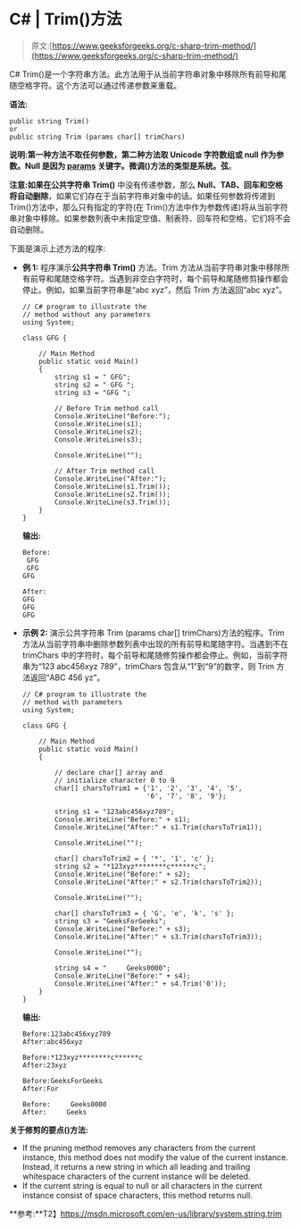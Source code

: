 # C# | Trim()方法

> 原文:[https://www.geeksforgeeks.org/c-sharp-trim-method/](https://www.geeksforgeeks.org/c-sharp-trim-method/)

C# Trim()是一个字符串方法。此方法用于从当前字符串对象中移除所有前导和尾随空格字符。这个方法可以通过传递参数来重载。

**语法:**

```
public string Trim()  
or
public string Trim (params char[] trimChars)

```

**说明:**第一种方法不取任何参数，第二种方法取 Unicode 字符数组或 null 作为参数。Null 是因为 **[params](https://www.geeksforgeeks.org/c-params/)** 关键字。微调()方法的类型是**系统。弦**。

**注意:**如果在**公共字符串 Trim()** 中没有传递参数，那么 **Null、TAB、回车和空格将自动删除**，如果它们存在于当前字符串对象中的话。如果任何参数将传递到 Trim()方法中，那么只有指定的字符(在 Trim()方法中作为参数传递)将从当前字符串对象中移除。如果参数列表中未指定空值、制表符、回车符和空格，它们将不会自动删除。

下面是演示上述方法的程序:

*   **例 1:** 程序演示**公共字符串 Trim()** 方法。Trim 方法从当前字符串对象中移除所有前导和尾随空格字符。当遇到非空白字符时，每个前导和尾随修剪操作都会停止。例如，如果当前字符串是“abc xyz”，然后 Trim 方法返回“abc xyz”。

    ```
    // C# program to illustrate the 
    // method without any parameters
    using System;

    class GFG {

        // Main Method
        public static void Main()
        {
            string s1 = " GFG";
            string s2 = " GFG ";
            string s3 = "GFG ";

            // Before Trim method call
            Console.WriteLine("Before:");
            Console.WriteLine(s1);
            Console.WriteLine(s2);
            Console.WriteLine(s3);

            Console.WriteLine("");

            // After Trim method call
            Console.WriteLine("After:");
            Console.WriteLine(s1.Trim());
            Console.WriteLine(s2.Trim());
            Console.WriteLine(s3.Trim());
        }
    }
    ```

    **输出:**

    ```
    Before:
     GFG
     GFG 
    GFG 

    After:
    GFG
    GFG
    GFG

    ```

*   **示例 2:** 演示公共字符串 Trim (params char[] trimChars)方法的程序。Trim 方法从当前字符串中删除参数列表中出现的所有前导和尾随字符。当遇到不在 trimChars 中的字符时，每个前导和尾随修剪操作都会停止。例如，当前字符串为“123 abc456xyz 789”，trimChars 包含从“1”到“9”的数字，则 Trim 方法返回“ABC 456 yz”。

    ```
    // C# program to illustrate the 
    // method with parameters
    using System;

    class GFG {

        // Main Method
        public static void Main()
        {

            // declare char[] array and
            // initialize character 0 to 9
            char[] charsToTrim1 = {'1', '2', '3', '4', '5',
                                   '6', '7', '8', '9'};

            string s1 = "123abc456xyz789";
            Console.WriteLine("Before:" + s1);
            Console.WriteLine("After:" + s1.Trim(charsToTrim1));

            Console.WriteLine("");

            char[] charsToTrim2 = { '*', '1', 'c' };
            string s2 = "*123xyz********c******c";
            Console.WriteLine("Before:" + s2);
            Console.WriteLine("After:" + s2.Trim(charsToTrim2));

            Console.WriteLine("");

            char[] charsToTrim3 = { 'G', 'e', 'k', 's' };
            string s3 = "GeeksForGeeks";
            Console.WriteLine("Before:" + s3);
            Console.WriteLine("After:" + s3.Trim(charsToTrim3));

            Console.WriteLine("");

            string s4 = "     Geeks0000";
            Console.WriteLine("Before:" + s4);
            Console.WriteLine("After:" + s4.Trim('0'));
        }
    }
    ```

    **输出:**

    ```
    Before:123abc456xyz789
    After:abc456xyz

    Before:*123xyz********c******c
    After:23xyz

    Before:GeeksForGeeks
    After:For

    Before:     Geeks0000
    After:     Geeks

    ```

**关于修剪的要点()方法:**

*   If the pruning method removes any characters from the current instance, this method does not modify the value of the current instance. Instead, it returns a new string in which all leading and trailing whitespace characters of the current instance will be deleted.
*   If the current string is equal to null or all characters in the current instance consist of space characters, this method returns null.

**参考:**T2】https://msdn.microsoft.com/en-us/library/system.string.trim